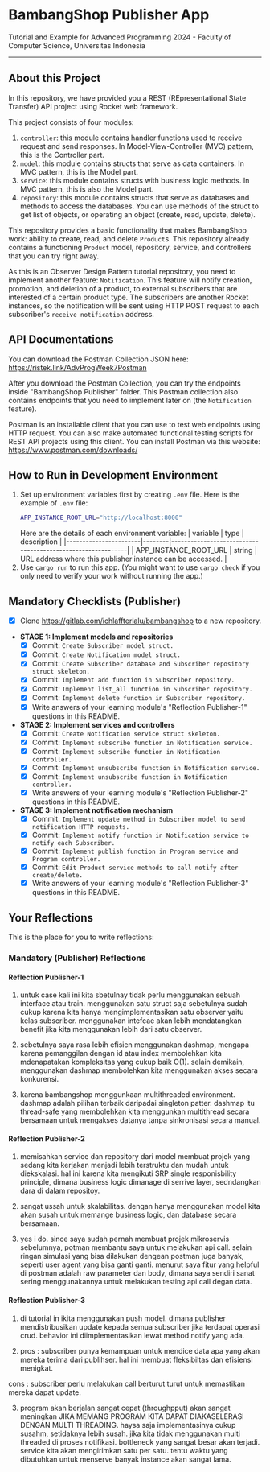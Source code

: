 # BambangShop Publisher App
Tutorial and Example for Advanced Programming 2024 - Faculty of Computer Science, Universitas Indonesia

---

## About this Project
In this repository, we have provided you a REST (REpresentational State Transfer) API project using Rocket web framework.

This project consists of four modules:
1.  `controller`: this module contains handler functions used to receive request and send responses.
    In Model-View-Controller (MVC) pattern, this is the Controller part.
2.  `model`: this module contains structs that serve as data containers.
    In MVC pattern, this is the Model part.
3.  `service`: this module contains structs with business logic methods.
    In MVC pattern, this is also the Model part.
4.  `repository`: this module contains structs that serve as databases and methods to access the databases.
    You can use methods of the struct to get list of objects, or operating an object (create, read, update, delete).

This repository provides a basic functionality that makes BambangShop work: ability to create, read, and delete `Product`s.
This repository already contains a functioning `Product` model, repository, service, and controllers that you can try right away.

As this is an Observer Design Pattern tutorial repository, you need to implement another feature: `Notification`.
This feature will notify creation, promotion, and deletion of a product, to external subscribers that are interested of a certain product type.
The subscribers are another Rocket instances, so the notification will be sent using HTTP POST request to each subscriber's `receive notification` address.

## API Documentations

You can download the Postman Collection JSON here: https://ristek.link/AdvProgWeek7Postman

After you download the Postman Collection, you can try the endpoints inside "BambangShop Publisher" folder.
This Postman collection also contains endpoints that you need to implement later on (the `Notification` feature).

Postman is an installable client that you can use to test web endpoints using HTTP request.
You can also make automated functional testing scripts for REST API projects using this client.
You can install Postman via this website: https://www.postman.com/downloads/

## How to Run in Development Environment
1.  Set up environment variables first by creating `.env` file.
    Here is the example of `.env` file:
    ```bash
    APP_INSTANCE_ROOT_URL="http://localhost:8000"
    ```
    Here are the details of each environment variable:
    | variable              | type   | description                                                |
    |-----------------------|--------|------------------------------------------------------------|
    | APP_INSTANCE_ROOT_URL | string | URL address where this publisher instance can be accessed. |
2.  Use `cargo run` to run this app.
    (You might want to use `cargo check` if you only need to verify your work without running the app.)

## Mandatory Checklists (Publisher)
-   [x] Clone https://gitlab.com/ichlaffterlalu/bambangshop to a new repository.
-   **STAGE 1: Implement models and repositories**
    -   [x] Commit: `Create Subscriber model struct.`
    -   [x] Commit: `Create Notification model struct.`
    -   [x] Commit: `Create Subscriber database and Subscriber repository struct skeleton.`
    -   [x] Commit: `Implement add function in Subscriber repository.`
    -   [x] Commit: `Implement list_all function in Subscriber repository.`
    -   [x] Commit: `Implement delete function in Subscriber repository.`
    -   [x] Write answers of your learning module's "Reflection Publisher-1" questions in this README.
-   **STAGE 2: Implement services and controllers**
    -   [x] Commit: `Create Notification service struct skeleton.`
    -   [x] Commit: `Implement subscribe function in Notification service.`
    -   [x] Commit: `Implement subscribe function in Notification controller.`
    -   [x] Commit: `Implement unsubscribe function in Notification service.`
    -   [x] Commit: `Implement unsubscribe function in Notification controller.`
    -   [x] Write answers of your learning module's "Reflection Publisher-2" questions in this README.
-   **STAGE 3: Implement notification mechanism**
    -   [x] Commit: `Implement update method in Subscriber model to send notification HTTP requests.`
    -   [x] Commit: `Implement notify function in Notification service to notify each Subscriber.`
    -   [x] Commit: `Implement publish function in Program service and Program controller.`
    -   [x] Commit: `Edit Product service methods to call notify after create/delete.`
    -   [x] Write answers of your learning module's "Reflection Publisher-3" questions in this README.

## Your Reflections
This is the place for you to write reflections:

### Mandatory (Publisher) Reflections

#### Reflection Publisher-1
1. untuk case kali ini kita sbetulnay tidak perlu menggunakan sebuah interface atau train. menggunakan satu struct saja sebetulnya sudah cukup karena kita hanya mengimplementasikan satu observer yaitu kelas subscriber. menggunakan intefcae akan lebih mendatangkan benefit jika kita menggunakan lebih dari satu observer.

2. sebetulnya saya rasa lebih efisien menggunakan dashmap, mengapa karena pemanggilan dengan id atau index membolehkan kita mdenapatakan kompleksitas yang cukup baik O(1). selain demikain, menggunakan dashmap membolehkan kita menggunakan akses secara konkurensi.

3. karena bambangshop menggunkaan multithreaded environment. dashmap adalah pilihan terbaik daripadai singleton patter. dashmap itu thread-safe yang membolehkan kita menggunkan multithread secara bersamaan untuk mengakses datanya tanpa sinkronisasi secara manual.

#### Reflection Publisher-2
1. memisahkan service dan repository dari model membuat projek yang sedang kita kerjakan menjadi lebih terstruktu dan mudah untuk diekskalasi. hal ini karena kita mengikuti SRP single responisbility principle, dimana business logic dimanage di serrive layer, sedndangkan dara di dalam repositoy.

2. sangat ussah untuk skalabilitas. dengan hanya menggunakan model kita akan susah untuk memange business logic, dan database secara bersamaan.

3. yes i do. since saya sudah pernah membuat projek mikroservis sebelumnya, potman membantu saya untuk melakukan api call. selain ringan simulasi yang bisa dilakukan dengean postman juga banyak, seperti user agent yang bisa ganti ganti. menurut saya fitur yang helpful di postman adalah raw parameter dan body, dimana saya sendiri sanat sering menggunakannya untuk melakukan testing api call degan data.

#### Reflection Publisher-3
1. di tutorial in ikita menggunakan push model. dimana publisher mendistribusikan update kepada semua subscriber jika terdapat operasi crud. behavior ini diimplementasikan lewat method notify yang ada.

2. pros : subscriber punya kemampuan untuk mendice data apa yang akan mereka terima dari publihser. hal ini membuat fleksibiltas dan efisiensi menigkat.

cons : subscriber perlu melakukan call berturut turut untuk memastikan mereka dapat update.

3. program akan berjalan sangat cepat (throughpput) akan sangat meningkan JIKA MEMANG PROGRAM KITA DAPAT DIAKASELERASI DENGAN MULTI THREADING. haysa saja implementasinya cukup susahm, setidaknya lebih susah. jika kita tidak menggunakan multi threaded di proses notifikasi. bottleneck yang sangat besar akan terjadi. service kita akan mengirimkan satu per satu. tentu waktu yang dibutuhkan untuk menserve banyak instance akan sangat lama.